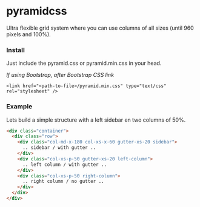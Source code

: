 pyramidcss
==========

Ultra flexible grid system where you can use columns of all sizes (until 960 pixels and 100%).

### Install

Just include the pyramid.css or pyramid.min.css in your head.

*If using Bootstrap, after Bootstrap CSS link*

```
<link href="<path-to-file>/pyramid.min.css" type="text/css" rel="stylesheet" /> 
```

### Example
Lets build a simple structure with a left sidebar en two columns of 50%.

``` HTML
<div class="container">
  <div class="row">
    <div class="col-md-x-180 col-xs-x-60 gutter-xs-20 sidebar">
      .. sidebar / with gutter ..
    </div>
    <div class="col-xs-p-50 gutter-xs-20 left-column">
      .. left column / with gutter ..
    </div>
    <div class="col-xs-p-50 right-column">
      .. right column / no gutter ..
    </div>
  </div>
</div>
```

